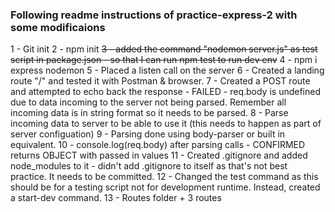 ### Following readme instructions of practice-express-2 with some modificaions

1 - Git init
2 - npm init
~~3 - added the command "nodemon server.js" as test script in package.json - so that I can run npm test to run dev env~~
4 - npm i express nodemon
5 - Placed a listen call on the server
6 - Created a landing route "/" and tested it with Postman & browser.
7 - Created a POST route and attempted to echo back the response - FAILED - req.body is undefined due to data incoming to the server not being parsed. Remember all incoming data is in string format so it needs to be parsed.
8 - Parse incoming data to server to be able to use it (this needs to happen as part of server configuation)
9 - Parsing done using body-parser or built in equivalent.
10 - console.log(req.body) after parsing calls - CONFIRMED returns OBJECT with passed in values
11 - Created .gitignore and added node_modules to it - didn't add .gitignore to itself as that's not best practice. It needs to be committed.
12 - Changed the test command as this should be for a testing script not for development runtime. Instead, created a start-dev command.
13 - Routes folder + 3 routes

